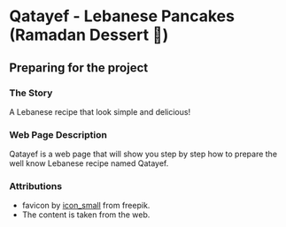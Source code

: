 # Qatayef - Lebanese Pancakes (Ramadan Dessert 🌙)

## Preparing for the project

### The Story

A Lebanese recipe that look simple and delicious!

### Web Page Description

Qatayef is a web page that will show you step by step how to prepare the well know Lebanese recipe named Qatayef.

### Attributions

- favicon by [icon_small](https://www.freepik.com/icon/letter-q_9128956) from freepik.
- The content is taken from the web.
